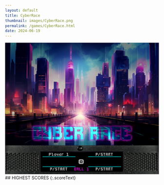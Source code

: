 ```yaml
---
layout: default
title: CyberRace
thumbnail: images/CyberRace.png
permalink: /games/CyberRace.html
date: 2024-06-19
---
```


<img src="../images/CyberRace.png" class="gameThumbnail img-fluid mx-auto align-middle">
## HIGHEST SCORES
{:.scoreText}

